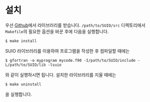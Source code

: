 # 설치

우선 [Github](https://github.com/pkgpl/SUIO)에서 라이브러리를 받습니다.
`/path/to/SUIO/src` 디렉토리에서 `Makefile`의 필요한 옵션을 바꾼 후에 다음을 실행합니다.

	$ make install

SUIO 라이브러리를 이용하여 프로그램을 작성한 후 컴파일할 때에는

	$ gfortran -o myprogram mycode.f90 -I/path/to/SUIO/include -L/path/to/SUIO/lib -lsuio

와 같이 실행하시면 됩니다. 설치한 라이브러리를 지울 때에는

	$ make uninstall

을 실행합니다.